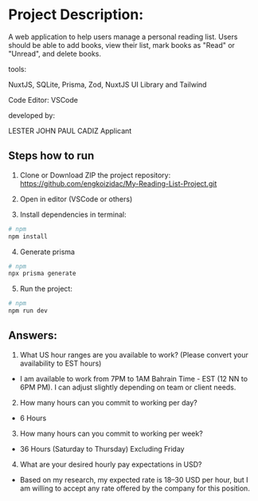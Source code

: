 # Project Description:

A web application to help users manage a personal reading list. Users should be able to add books, view their list, mark books as "Read" or "Unread", and delete books.

tools:

NuxtJS, SQLite, Prisma, Zod, NuxtJS UI Library and Tailwind

Code Editor: VSCode

developed by:

LESTER JOHN PAUL CADIZ
Applicant

## Steps how to run

1. Clone or Download ZIP the project repository: https://github.com/engkoizidac/My-Reading-List-Project.git

2. Open in editor (VSCode or others)

3. Install dependencies in terminal:

```bash
# npm
npm install
```

4. Generate prisma

```bash
# npm
npx prisma generate
```

5. Run the project:

```bash
# npm
npm run dev
```

## Answers:

1. What US hour ranges are you available to work? (Please convert your availability to EST hours)

- I am available to work from 7PM to 1AM Bahrain Time - EST (12 NN to 6PM PM). I can adjust slightly depending on team or client needs.

2. How many hours can you commit to working per day?

- 6 Hours

3. How many hours can you commit to working per week?

- 36 Hours (Saturday to Thursday) Excluding Friday

4. What are your desired hourly pay expectations in USD?

- Based on my research, my expected rate is $18–$30 USD per hour, but I am willing to accept any rate offered by the company for this position.
